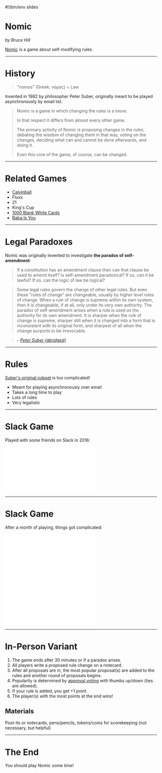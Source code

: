 #!/bin/env slides


# Nomic

_by Bruce Hill_

[Nomic](https://en.wikipedia.org/wiki/Nomic) is a game about self-modifying rules.

-------------------------

# History

> "nomos" (Greek: νόμος) = Law

Invented in 1982 by philosopher Peter Suber, originally
meant to be played asynchronously by email list.

> Nomic is a game in which changing the rules is a move.
>
> In that respect it differs from almost every other game.
>
> The primary activity of Nomic is proposing changes in the
> rules, debating the wisdom of changing them in that way,
> voting on the changes, deciding what can and cannot be done
> afterwards, and doing it.
>
> Even this core of the game, of course, can be changed.

--------------------------

# Related Games

- [Calvinball](./calvinball.gif)
- Fluxx
- 21
- King's Cup
- [1000 Blank White Cards](http://dh.elsewhere.org/discordian/bwcards.html/)
- [Baba Is You](https://hempuli.com/baba/)

--------------------------

# Legal Paradoxes

Nomic was originally invented to investigate
**the paradox of self-amendment**:

> If a constitution has an amendment clause then can that
> clause be used to amend itself? Is self-amendment
> paradoxical? If so, can it be lawful? If so, can the logic
> of law be logical?

> Some legal rules govern the change of other legal rules.
> But even these "rules of change" are changeable, usually
> by higher level rules of change. When a rule of change is
> supreme within its own system, then it is changeable, if
> at all, only under its very own authority. The paradox of
> self-amendment arises when a rule is used as the authority
> for its own amendment. It is sharper when the rule of change
> is supreme, sharper still when it is changed into a form
> that is inconsistent with its original form, and sharpest of
> all when the change purports to be irrevocable. 

> _- [Peter Suber (abridged)](https://legacy.earlham.edu/~peters/writing/psa/pref1.htm)_

--------------------------

# Rules

[Suber's original ruleset](https://legacy.earlham.edu/~peters/writing/nomic.htm#initial%20set) is too complicated!

- Meant for playing asynchronously over email
- Takes a long time to play
- Lots of rules
- Very legalistic

----------------------------

# Slack Game

Played with some friends on Slack in 2016:

![Original rules](original_rules.txt)

----------------------------

# Slack Game

After a month of playing, things got complicated:

![Final Rules](final_rules.md)
![Book of Commandments](book_of_commandments.md)

-------------------------

# In-Person Variant

1. The game ends after 30 minutes or if a paradox arises.
2. All players write a proposed rule change on a notecard.
3. After all proposals are in, the most popular
   proposal(s) are added to the rules and another round
   of proposals begins.
4. Popularity is determined by [approval voting](https://en.wikipedia.org/wiki/Approval_voting)
   with thumbs up/down (ties are allowed).
5. If your rule is added, you get +1 point.
6. The player(s) with the most points at the end wins!

## Materials
Post-its or notecards, pens/pencils, tokens/coins
for scorekeeping (not necessary, but helpful)

-----------------------

# The End

You should play Nomic some time!
